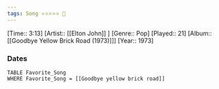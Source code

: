 ```yaml
---
tags: Song ⭐⭐⭐⭐⭐ 💛
---
```

[Time:: 3:13]
[Artist:: [[Elton John]] ]
[Genre:: Pop]
[Played:: 21]
[Album:: [[Goodbye Yellow Brick Road (1973)]]]
[Year:: 1973]
### Dates
````dataview
TABLE Favorite_Song
WHERE Favorite_Song = [[Goodbye yellow brick road]]
````